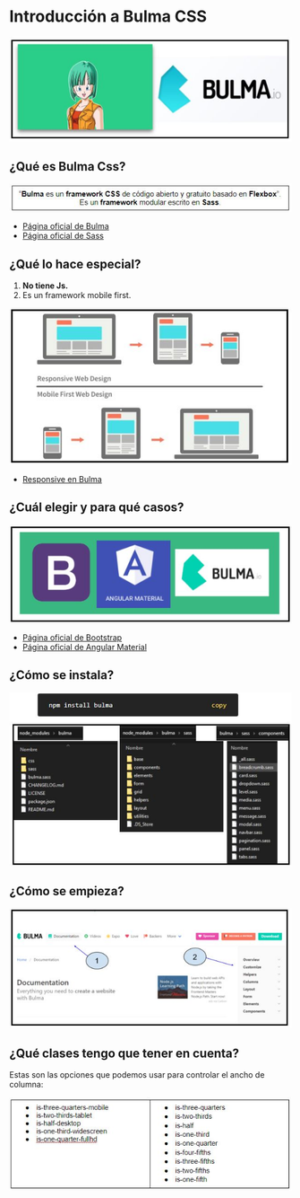 
# Introducción a Bulma CSS
![logo](./readme_images/readme_1.JPG)

## ¿Qué es Bulma Css?
![definicion](./readme_images/readme_2.JPG)
- [Página oficial de Bulma](https://bulma.io/)
- [Página oficial de Sass](https://sass-lang.com/)

## ¿Qué lo hace especial?
1) **No tiene Js.**
2) Es un framework mobile first.

![pantalla_uno](./readme_images/readme_3.JPG)
- [Responsive en Bulma](https://bulma.io/documentation/overview/responsiveness/)

## ¿Cuál elegir y para qué casos?
![pantalla_uno](./readme_images/readme_4.JPG)
- [Página oficial de Bootstrap](https://getbootstrap.com/)
- [Página oficial de Angular Material](https://material.angular.io/)

## ¿Cómo se instala?
![pantalla_uno](./readme_images/readme_5.JPG)

## ¿Cómo se empieza?
![pantalla_uno](./readme_images/readme_6.JPG)

## ¿Qué clases tengo que tener en cuenta?
Estas son las opciones que podemos usar para controlar el ancho de columna:

![pantalla_uno](./readme_images/readme_7.JPG)